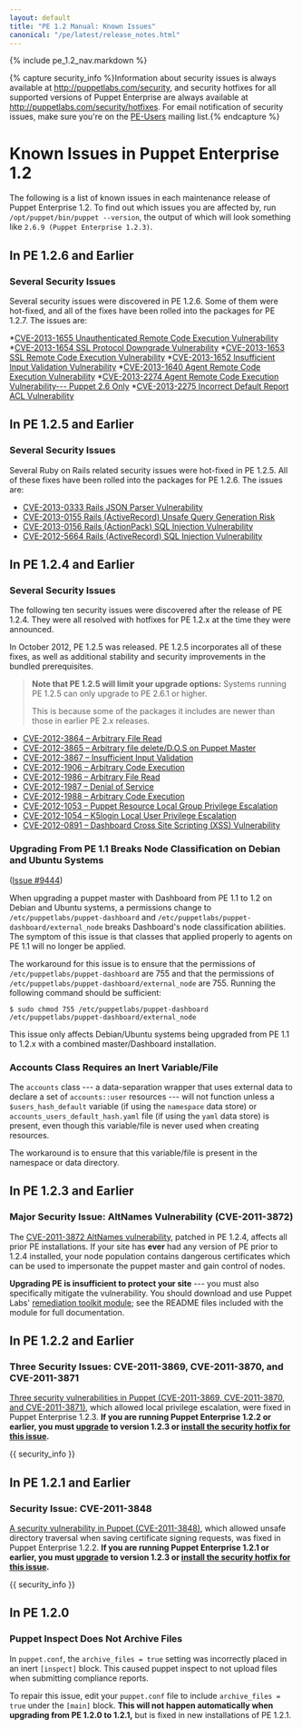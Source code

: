 ```yaml
---
layout: default
title: "PE 1.2 Manual: Known Issues"
canonical: "/pe/latest/release_notes.html"
---
```


{% include pe_1.2_nav.markdown %}

{% capture security_info %}Information about security issues is always available at <http://puppetlabs.com/security>, and security hotfixes for all supported versions of Puppet Enterprise are always available at <http://puppetlabs.com/security/hotfixes>. For email notification of security issues, make sure you're on the [PE-Users](http://groups.google.com/group/puppet-users) mailing list.{% endcapture %}

Known Issues in Puppet Enterprise 1.2
=====

The following is a list of known issues in each maintenance release of Puppet Enterprise 1.2. To find out which issues you are affected by, run `/opt/puppet/bin/puppet --version`, the output of which will look something like `2.6.9 (Puppet Enterprise 1.2.3)`.

In PE 1.2.6 and Earlier
-----

### Several Security Issues

Several security issues were discovered in PE 1.2.6. Some of them were hot-fixed, and all of the fixes have been rolled into the packages for PE 1.2.7. The issues are:

*[CVE-2013-1655 Unauthenticated Remote Code Execution Vulnerability](http://puppetlabs.com/security/cve/cve-2013-1655/)
*[CVE-2013-1654 SSL Protocol Downgrade Vulnerability](http://puppetlabs.com/security/cve/cve-2013-1654/)
*[CVE-2013-1653 SSL Remote Code Execution Vulnerability](http://puppetlabs.com/security/cve/cve-2013-1653/)
*[CVE-2013-1652 Insufficient Input Validation Vulnerability](http://puppetlabs.com/security/cve/cve-2013-1652/)
*[CVE-2013-1640 Agent Remote Code Execution Vulnerability](http://puppetlabs.com/security/cve/cve-2013-1640/)
*[CVE-2013-2274 Agent Remote Code Execution Vulnerability--- Puppet 2.6 Only](http://puppetlabs.com/security/cve/cve-2013-2274/)
*[CVE-2013-2275 Incorrect Default Report ACL Vulnerability](http://puppetlabs.com/security/cve/cve-2013-2274/)

In PE 1.2.5 and Earlier
-----

### Several Security Issues

Several Ruby on Rails related security issues were hot-fixed in PE 1.2.5. All of these fixes have been rolled into the packages for PE 1.2.6. The issues are:

* [CVE-2013-0333 Rails JSON Parser Vulnerability](http://puppetlabs.com/security/cve/cve-2013-0333/)
* [CVE-2013-0155 Rails (ActiveRecord) Unsafe Query Generation Risk](http://puppetlabs.com/security/cve/cve-2013-0155/)
* [CVE-2013-0156 Rails (ActionPack) SQL Injection Vulnerability](http://puppetlabs.com/security/cve/cve-2013-0156/)
* [CVE-2012-5664 Rails (ActiveRecord) SQL Injection Vulnerability](http://puppetlabs.com/security/cve/cve-2012-5664/)

In PE 1.2.4 and Earlier
-----

### Several Security Issues

The following ten security issues were discovered after the release of PE 1.2.4. They were all resolved with hotfixes for PE 1.2.x at the time they were announced.

In October 2012, PE 1.2.5 was released. PE 1.2.5 incorporates all of these fixes, as well as additional stability and security improvements in the bundled prerequisites.

> **Note that PE 1.2.5 will limit your upgrade options:** Systems running PE 1.2.5 can only upgrade to PE 2.6.1 or higher.
>
> This is because some of the packages it includes are newer than those in earlier PE 2.x releases.

* [CVE-2012-3864 – Arbitrary File Read](http://puppetlabs.com/security/cve/cve-2012-5158/)
* [CVE-2012-3865 – Arbitrary file delete/D.O.S on Puppet Master](http://puppetlabs.com/security/cve/cve-2012-3865/)
* [CVE-2012-3867 – Insufficient Input Validation](http://puppetlabs.com/security/cve/cve-2012-3867/)
* [CVE-2012-1906 – Arbitrary Code Execution](http://puppetlabs.com/security/cve/cve-2012-1906/)
* [CVE-2012-1986 – Arbitrary File Read](http://puppetlabs.com/security/cve/cve-2012-1986/)
* [CVE-2012-1987 – Denial of Service](http://puppetlabs.com/security/cve/cve-2012-1987/)
* [CVE-2012-1988 – Arbitrary Code Execution](http://puppetlabs.com/security/cve/cve-2012-1988/)
* [CVE-2012-1053 – Puppet Resource Local Group Privilege Escalation](http://puppetlabs.com/security/cve/cve-2012-1053/)
* [CVE-2012-1054 – K5login Local User Privilege Escalation](http://puppetlabs.com/security/cve/cve-2012-1054/)
* [CVE-2012-0891 – Dashboard Cross Site Scripting (XSS) Vulnerability](http://puppetlabs.com/security/cve/cve-2012-0891/)

### Upgrading From PE 1.1 Breaks Node Classification on Debian and Ubuntu Systems

([Issue #9444](https://projects.puppetlabs.com/issues/9444))

When upgrading a puppet master with Dashboard from PE 1.1 to 1.2 on Debian and Ubuntu systems, a permissions change to `/etc/puppetlabs/puppet-dashboard` and `/etc/puppetlabs/puppet-dashboard/external_node` breaks Dashboard's node classification abilities. The symptom of this issue is that classes that applied properly to agents on PE 1.1 will no longer be applied.

The workaround for this issue is to ensure that the permissions of `/etc/puppetlabs/puppet-dashboard` are 755 and that the permissions of `/etc/puppetlabs/puppet-dashboard/external_node` are 755. Running the following command should be sufficient:

    $ sudo chmod 755 /etc/puppetlabs/puppet-dashboard /etc/puppetlabs/puppet-dashboard/external_node

This issue only affects Debian/Ubuntu systems being upgraded from PE 1.1 to 1.2.x with a combined master/Dashboard installation.

### Accounts Class Requires an Inert Variable/File

The `accounts` class --- a data-separation wrapper that uses external data to declare a set of `accounts::user` resources --- will not function unless a `$users_hash_default` variable (if using the `namespace` data store) or `accounts_users_default_hash.yaml` file (if using the `yaml` data store) is present, even though this variable/file is never used when creating resources.

The workaround is to ensure that this variable/file is present in the namespace or data directory.


In PE 1.2.3 and Earlier
-----

### Major Security Issue: AltNames Vulnerability (CVE-2011-3872)

The [CVE-2011-3872 AltNames vulnerability][altnamespage], patched in PE 1.2.4, affects all prior PE installations. If your site has **ever** had any version of PE prior to 1.2.4 installed, your node population contains dangerous certificates which can be used to impersonate the puppet master and gain control of nodes.

**Upgrading PE is insufficient to protect your site** --- you must also specifically mitigate the vulnerability. You should download and use Puppet Labs' [remediation toolkit module][altnamesmodule]; see the README files included with the module for full documentation.

[altnamespage]: http://puppetlabs.com/security/cve/cve-2011-3872/
[altnamesmodule]: https://github.com/puppetlabs/puppetlabs-cve20113872/

In PE 1.2.2 and Earlier
-----

### Three Security Issues: CVE-2011-3869, CVE-2011-3870, and CVE-2011-3871

[Three security vulnerabilities in Puppet (CVE-2011-3869, CVE-2011-3870, and CVE-2011-3871)][3869announce], which allowed local privilege escalation, were fixed in Puppet Enterprise 1.2.3. **If you are running Puppet Enterprise 1.2.2 or earlier, you must [upgrade](./upgrading.html) to version 1.2.3 or [install the security hotfix for this issue][3869hot].**

[3869hot]: http://puppetlabs.com/security/hotfixes/cve-2011-3869-hotfixes/
[3869announce]: http://groups.google.com/group/puppet-announce/browse_thread/thread/91e3b46d2328a1cb

{{ security_info }}

In PE 1.2.1 and Earlier
-----

### Security Issue: CVE-2011-3848

[A security vulnerability in Puppet (CVE-2011-3848)][3848announce], which allowed unsafe directory traversal when saving certificate signing requests, was fixed in Puppet Enterprise 1.2.2. **If you are running Puppet Enterprise 1.2.1 or earlier, you must [upgrade](./upgrading.html) to version 1.2.3 or [install the security hotfix for this issue][3848hot].**

[3848announce]: http://groups.google.com/group/puppet-users/browse_thread/thread/e57ce2740feb9406
[3848hot]: http://puppetlabs.com/security/hotfixes/cve-2011-3848-hotfixes/

{{ security_info }}

In PE 1.2.0
-----

### Puppet Inspect Does Not Archive Files

In `puppet.conf`, the `archive_files = true` setting was incorrectly placed in an inert `[inspect]` block. This caused puppet inspect to not upload files when submitting compliance reports.

To repair this issue, edit your `puppet.conf` file to include `archive_files = true` under the `[main]` block. **This will not happen automatically when upgrading from PE 1.2.0 to 1.2.1,** but is fixed in new installations of PE 1.2.1.
